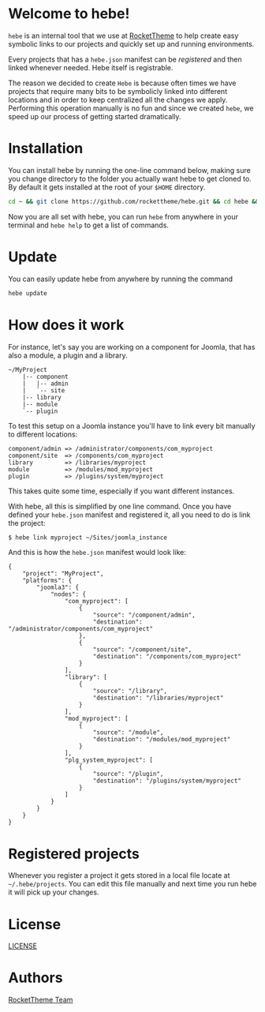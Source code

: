 # Welcome to hebe!
`hebe` is an internal tool that we use at [RocketTheme][rockettheme] to help create easy symbolic links to our projects and quickly set up and running environments.

Every projects that has a `hebe.json` manifest can be _registered_ and then linked whenever needed. Hebe itself is registrable.

The reason we decided to create `Hebe` is because often times we have projects that require many bits to be symbolicly linked into different locations and in order to keep centralized all the changes we apply. Performing this operation manually is no fun and since we created `hebe`, we speed up our process of getting started dramatically.


# Installation
You can install hebe by running the one-line command below, making sure you change directory to the folder you actually want hebe to get cloned to. By default it gets installed at the root of your `$HOME` directory.

```bash
cd ~ && git clone https://github.com/rockettheme/hebe.git && cd hebe && ./hebe register . && ./hebe link hebe /usr/local/bin && echo -e "Installation completed\n\n Hebe help:" && hebe
```

Now you are all set with hebe, you can run `hebe` from anywhere in your terminal and `hebe help` to get a list of commands.


# Update
You can easily update hebe from anywhere by running the command
```bash
hebe update
```


# How does it work
For instance, let's say you are working on a component for Joomla, that has also a module, a plugin and a library.

```
~/MyProject
    |-- component
    |   |-- admin
    |   `-- site
    |-- library
    |-- module
    `-- plugin
```

To test this setup on a Joomla instance you'll have to link every bit manually to different locations:

```
component/admin => /administrator/components/com_myproject
component/site  => /components/com_myproject
library         => /libraries/myproject
module          => /modules/mod_myproject
plugin          => /plugins/system/myproject
```

This takes quite some time, especially if you want different instances.

With hebe, all this is simplified by one line command. Once you have defined your `hebe.json` manifest and registered it, all you need to do is link the project:

```bash
$ hebe link myproject ~/Sites/joomla_instance
```

And this is how the `hebe.json` manifest would look like:

```
{
    "project": "MyProject",
    "platforms": {
        "joomla3": {
            "nodes": {
                "com_myproject": [
                    {
                        "source": "/component/admin",
                        "destination": "/administrator/components/com_myproject"
                    },
                    {
                        "source": "/component/site",
                        "destination": "/components/com_myproject"
                    }
                ],
                "library": [
                    {
                        "source": "/library",
                        "destination": "/libraries/myproject"
                    }
                ],
                "mod_myproject": [
                    {
                        "source": "/module",
                        "destination": "/modules/mod_myproject"
                    }
                ],
                "plg_system_myproject": [
                    {
                        "source": "/plugin",
                        "destination": "/plugins/system/myproject"
                    }
                ]
            }
        }
    }
}
```


# Registered projects
Whenever you register a project it gets stored in a local file locate at `~/.hebe/projects`. You can edit this file manually and next time you run hebe it will pick up your changes.

# License
[LICENSE](LICENSE)


# Authors
[RocketTheme Team][rockettheme]


[rockettheme]: http://www.rockettheme.com
